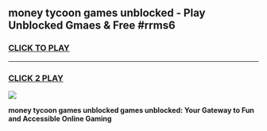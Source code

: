 
## money tycoon games unblocked - Play Unblocked Gmaes & Free #rrms6
<h3>
<a href="https://news.freeplayer.one?title=money_tycoon_games_unblocked&ref=03M">CLICK TO PLAY</a></h3>
<hr>

<h3>
<a href="https://news.freeplayer.one?title=money_tycoon_games_unblocked&ref=03M">CLICK 2 PLAY</a>
  
</h3>

<a href="https://news.freeplayer.one?title=money_tycoon_games_unblocked&ref=03M"><img src="https://clearcache.store/games.png"></a>


**money tycoon games unblocked games unblocked: Your Gateway to Fun and Accessible Online Gaming**
